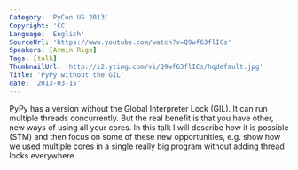 ```yaml
---
Category: 'PyCon US 2013'
Copyright: 'CC'
Language: 'English'
SourceUrl: 'https://www.youtube.com/watch?v=Q9wf63flICs'
Speakers: [Armin Rigo]
Tags: [talk]
ThumbnailUrl: 'http://i2.ytimg.com/vi/Q9wf63flICs/hqdefault.jpg'
Title: 'PyPy without the GIL'
date: '2013-03-15'
---
```

PyPy has a version without the Global Interpreter Lock (GIL).  It can run multiple threads concurrently.  But the real benefit is that you have other, new ways of using all your cores.  In this talk I will describe how it is possible (STM) and then focus on some of these new opportunities, e.g. show how we used multiple cores in a single really big program without adding thread locks everywhere.